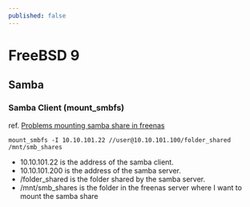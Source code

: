```yaml
---
published: false
---
```


# FreeBSD 9

## Samba

### Samba Client (mount_smbfs)
ref. [Problems mounting samba share in freenas](https://forums.freenas.org/index.php?threads/problems-mounting-samba-share-in-freenas-mount_smbfs.10642/)

    mount_smbfs -I 10.10.101.22 //user@10.10.101.100/folder_shared /mnt/smb_shares

- 10.10.101.22 is the address of the samba client.
- 10.10.101.200 is the address of the samba server. 
- /folder_shared is the folder shared by the samba server.
- /mnt/smb_shares is the folder in the freenas server where I want to mount the samba share